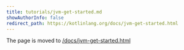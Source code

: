 ```yaml
---
title: tutorials/jvm-get-started.md
showAuthorInfo: false
redirect_path: https://kotlinlang.org/docs/jvm-get-started.html
---
```


The page is moved to [/docs/jvm-get-started.html](/docs/jvm-get-started.html)
